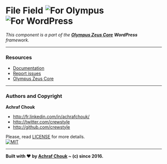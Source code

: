 # File Field ![For Olympus](https://img.shields.io/badge/for-Olympus-44cc11.svg?style=flat-square) ![For WordPress](https://img.shields.io/badge/for-WordPress-00aadc.svg?style=flat-square)

_This component is a part of the [**Olympus Zeus Core**](https://github.com/GetOlympus/Zeus-Core) **WordPress** framework._  

---

### Resources

  + [Documentation](https://olympus.readme.io/v1.0/docs/file-field)
  + [Report issues](https://github.com/GetOlympus/olympus-file-field/issues)
  + [Olympus Zeus Core](https://github.com/GetOlympus/Zeus-Core)

---

### Authors and Copyright

**Achraf Chouk**

+ http://fr.linkedin.com/in/achrafchouk/
+ http://twitter.com/crewstyle
+ http://github.com/crewstyle

Please, read [LICENSE](https://github.com/GetOlympus/olympus-file-field/blob/master/LICENSE "LICENSE") for more details.  
[![MIT](https://img.shields.io/badge/license-MIT_License-blue.svg?style=flat-square)](http://opensource.org/licenses/MIT "MIT")  

---

**Built with ♥ by [Achraf Chouk](http://github.com/crewstyle "Achraf Chouk") ~ (c) since 2016.**
